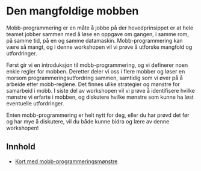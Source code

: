 # Den mangfoldige mobben

Mobb-programmering er en måte å jobbe på der hovedprinsippet er at hele teamet jobber sammen med å løse en oppgave om gangen, i samme rom, på samme tid, på en og samme datamaskin. Mobb-programmering kan være så mangt, og i denne workshopen vil vi prøve å utforske mangfold og utfordringer.

Først gir vi en introduksjon til mobb-programmering, og vi definerer noen enkle regler for mobben. Deretter deler vi oss i flere mobber og løser en morsom programmeringsutfordring sammen, samtidig som vi øver på å arbeide etter mobb-reglene. Det finnes ulike strategier og mønstre for samarbeid i mobb. I siste del av workshopen vil vi prøve å identifisere hvilke mønstre vi erfarte i mobben, og diskutere hvilke mønstre som kunne ha løst eventuelle utfordringer.

Enten mobb-programmering er helt nytt for deg, eller du har prøvd det før og har mye å diskutere, vil du både kunne bidra og lære av denne workshopen!

## Innhold

* [Kort med mobb-programmeringsmønstre](/kort/)
